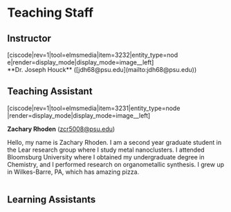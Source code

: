 # Teaching Staff

## Instructor
<div style="max-width:400px">[ciscode|rev=1|tool=elmsmedia|item=3232|entity_type=node|render=display_mode|display_mode=image__left]</div>
**Dr. Joseph Houck** ([jdh68@psu.edu](mailto:jdh68@psu.edu))

<div class="spacer" style="display:block;overflow:hidden;width:100%;"></div>

## Teaching Assistant

<div style="max-width:400px">[ciscode|rev=1|tool=elmsmedia|item=3231|entity_type=node|render=display_mode|display_mode=image__left]
</div>

**Zachary Rhoden** ([zcr5008@psu.edu](mailto:zcr5008@psu.edu))

Hello, my name is Zachary Rhoden.  I am a second year graduate student in the Lear research group where I study metal nanoclusters.  I attended Bloomsburg University where I obtained my undergraduate degree in Chemistry, and I performed research on organometallic synthesis.  I grew up in Wilkes-Barre, PA, which has amazing pizza.

<div class="spacer" style="display:block;overflow:hidden;width:100%;"></div>


## Learning Assistants

